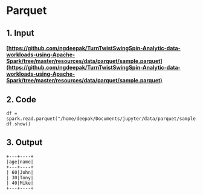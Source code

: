 # Parquet

## 1. Input

#### [https://github.com/ngdeepak/TurnTwistSwingSpin-Analytic-data-workloads-using-Apache-Spark/tree/master/resources/data/parquet/sample.parquet](https://github.com/ngdeepak/TurnTwistSwingSpin-Analytic-data-workloads-using-Apache-Spark/tree/master/resources/data/parquet/sample.parquet)

## 2. Code

```text
df = spark.read.parquet("/home/deepak/Documents/jupyter/data/parquet/sample.parquet")
df.show()
```

## 3. Output

```text
+---+----+
|age|name|
+---+----+
| 60|John|
| 30|Tony|
| 40|Mike|
+---+----+
```

